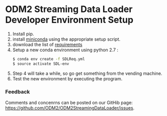 # ODM2 Streaming Data Loader Developer Environment Setup

1. Install pip.
2. install [miniconda](http://repo.continuum.io/miniconda/index.html) using the appropriate setup script.
3. download the list of [requirements](https://github.com/ODM2/ODM2StreamingDataLoader/blob/master/SDLReq.yml)
4. Setup a new conda environment using python 2.7 :
    ```sh
    $ conda env create -f SDLReq.yml
    $ source activate SDL-env
    ```
5. Step 4 will take a while, so go get something from the vending machine.
6. Test the new environment by executing the program. 

### Feedback
Comments and concenrns can be posted on our GitHib page: https://github.com/ODM2/ODM2StreamingDataLoader/issues.
